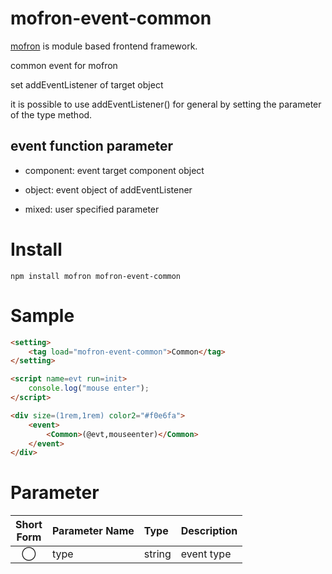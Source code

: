 # mofron-event-common
[mofron](https://mofron.github.io/mofron/) is module based frontend framework.

common event for mofron

set addEventListener of target object

it is possible to use addEventListener() for general by setting the parameter of the type method.

## event function parameter

- component: event target component object

- object: event object of addEventListener

- mixed: user specified parameter


# Install
```
npm install mofron mofron-event-common
```

# Sample
```html
<setting>
    <tag load="mofron-event-common">Common</tag>
</setting>

<script name=evt run=init>
    console.log("mouse enter");
</script>

<div size=(1rem,1rem) color2="#f0e6fa">
    <event>
        <Common>(@evt,mouseenter)</Common>
    </event>
</div>
```

# Parameter

| Short<br>Form | Parameter Name | Type | Description |
|:-------------:|:---------------|:-----|:------------|
| ◯  | type | string | event type |

